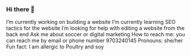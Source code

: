 ### Hi there 👋

<!--
**meganstarkey4/meganstarkey4** is a ✨ _special_ ✨ repository because its `README.md` (this file) appears on your GitHub profile.

Here are some ideas to get you started:

- 🔭 I’m currently working on ...
- 🌱 I’m currently learning ...
- 👯 I’m looking to collaborate on ...
- 🤔 I’m looking for help with ...
- 💬 Ask me about ...
- 📫 How to reach me: ...
- 😄 Pronouns: ...
- ⚡ Fun fact: ...
-->
I’m currently working on building a website
I’m currently learning SEO tactics for the website
I’m looking for help with  editing a website from the back end
Ask me about soccer or digital marketing
How to reach me: you can reach me by email or phone number 9703240145
Pronouns: she/her
Fun fact: I am allergic to Poultry and soy
